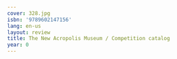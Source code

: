 ```yaml
---
cover: 328.jpg
isbn: '9789602147156'
lang: en-us
layout: review
title: The New Acropolis Museum / Competition catalog
year: 0
---
```



